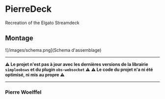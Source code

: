 
# PierreDeck

Recreation of the Elgato Streamdeck

## Montage

![/images/schema.png](Schema d'assemblage)

---
**⚠️ Le projet n'est pas à jour avec les dernières versions de la librairie `simpleobsws` et du plugin `obs-websocket` ⚠️**
**⚠️ Le code du projet n'a ni été optimisé, ni mis au propre ⚠️**

---

###   Pierre Woelffel
